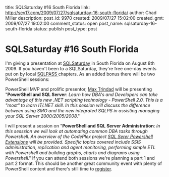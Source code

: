 title: SQLSaturday #16 South Florida
link: http://sev17.com/2009/07/27/sqlsaturday-16-south-florida/
author: Chad Miller
description: 
post_id: 9970
created: 2009/07/27 15:02:00
created_gmt: 2009/07/27 19:02:00
comment_status: open
post_name: sqlsaturday-16-south-florida
status: publish
post_type: post

# SQLSaturday #16 South Florida

I'm giving a presentation at [SQLSaturday](http://www.sqlsaturday.com/default.aspx) in South Florida on August 8th 2009. If you haven't been to a SQLSaturday, they're free one-day events put on by local [SQLPASS ](http://www.sqlpass.org/)chapters. As an added bonus there will be two PowerShell sessions:

PowerShell MVP and prolific presentor, [Max Trindad](http://max-pit.spaces.live.com/) will be presenting "**PowerShell and SQL Server**: _Learn how DBA's and Developers can take advantage of this new .NET scripting technology - PowerShell 2.0. This is a "most" to learn IT/.NET skill. In this session will discuss the difference between using SMO and the new integrated SQLPS in assisting managing your SQL Server 2000/2005/2008_."

I will present a session on "**PowerShell and SQL Server Administration**: _In this sesssion we will look at automating common DBA tasks through Powershell. An overview of the CodePlex project [SQL Serer Powershell Extensions](http://sqlpsx.codeplex.com/) will be provided. Specific topics covered include SSIS administration, replication and agent monitoring, performing simple ETL with Powershell and building graphs, charts and diagrams using Powershell_." If you can attend both sessions we're planning a part 1 and part 2 format. This should be another great community event with plenty of PowerShell content and there's still time to [register](http://www.sqlsaturday.com/default.aspx).